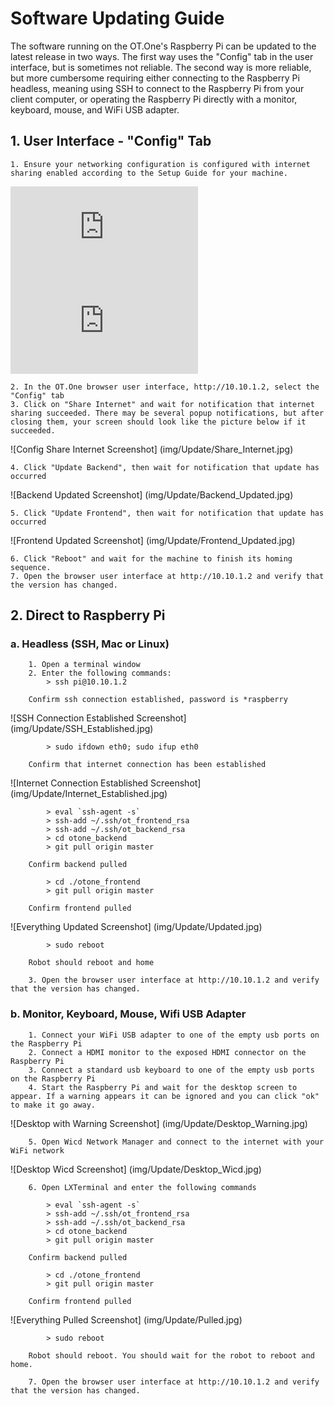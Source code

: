 # Software Updating Guide


The software running on the OT.One's Raspberry Pi can be updated to the latest release in two ways. The first way uses the "Config" tab in the user interface, but is sometimes not reliable. The second way is more reliable, but more cumbersome requiring either connecting to the Raspberry Pi headless, meaning using SSH to connect to the Raspberry Pi from your client computer, or operating the Raspberry Pi directly with a monitor, keyboard, mouse, and WiFi USB adapter.


## 1. User Interface - "Config" Tab

	1. Ensure your networking configuration is configured with internet sharing enabled according to the Setup Guide for your machine.
	
![Mac](https://github.com/OpenTrons/otone_docs/blob/master/Setup_Mac.md)
![PC](https://github.com/OpenTrons/otone_docs/blob/master/Setup_Windows.md)

	2. In the OT.One browser user interface, http://10.10.1.2, select the "Config" tab
	3. Click on "Share Internet" and wait for notification that internet sharing succeeded. There may be several popup notifications, but after closing them, your screen should look like the picture below if it succeeded.

![Config Share Internet Screenshot] (img/Update/Share_Internet.jpg)

	4. Click "Update Backend", then wait for notification that update has occurred

![Backend Updated Screenshot] (img/Update/Backend_Updated.jpg)

	5. Click "Update Frontend", then wait for notification that update has occurred

![Frontend Updated Screenshot] (img/Update/Frontend_Updated.jpg)

	6. Click "Reboot" and wait for the machine to finish its homing sequence.
	7. Open the browser user interface at http://10.10.1.2 and verify that the version has changed.


## 2. Direct to Raspberry Pi

### a. Headless (SSH, Mac or Linux)

		1. Open a terminal window
		2. Enter the following commands:
			> ssh pi@10.10.1.2

		Confirm ssh connection established, password is *raspberry
			
![SSH Connection Established Screenshot] (img/Update/SSH_Established.jpg)

			> sudo ifdown eth0; sudo ifup eth0

		Confirm that internet connection has been established

![Internet Connection Established Screenshot] (img/Update/Internet_Established.jpg)

			> eval `ssh-agent -s`
			> ssh-add ~/.ssh/ot_frontend_rsa
			> ssh-add ~/.ssh/ot_backend_rsa
			> cd otone_backend
			> git pull origin master

		Confirm backend pulled

			> cd ./otone_frontend
			> git pull origin master

		Confirm frontend pulled

![Everything Updated Screenshot] (img/Update/Updated.jpg)

			> sudo reboot

		Robot should reboot and home

		3. Open the browser user interface at http://10.10.1.2 and verify that the version has changed.



### b. Monitor, Keyboard, Mouse, Wifi USB Adapter

		1. Connect your WiFi USB adapter to one of the empty usb ports on the Raspberry Pi
		2. Connect a HDMI monitor to the exposed HDMI connector on the Raspberry Pi
		3. Connect a standard usb keyboard to one of the empty usb ports on the Raspberry Pi 
		4. Start the Raspberry Pi and wait for the desktop screen to appear. If a warning appears it can be ignored and you can click "ok" to make it go away. 

![Desktop with Warning Screenshot] (img/Update/Desktop_Warning.jpg)


		5. Open Wicd Network Manager and connect to the internet with your WiFi network

![Desktop Wicd Screenshot] (img/Update/Desktop_Wicd.jpg)

		6. Open LXTerminal and enter the following commands

			> eval `ssh-agent -s`
			> ssh-add ~/.ssh/ot_frontend_rsa
			> ssh-add ~/.ssh/ot_backend_rsa
			> cd otone_backend
			> git pull origin master

		Confirm backend pulled

			> cd ./otone_frontend
			> git pull origin master

		Confirm frontend pulled

![Everything Pulled Screenshot] (img/Update/Pulled.jpg)

			> sudo reboot

		Robot should reboot. You should wait for the robot to reboot and home.

		7. Open the browser user interface at http://10.10.1.2 and verify that the version has changed.










